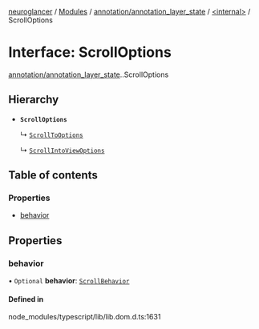 [neuroglancer](../README.md) / [Modules](../modules.md) / [annotation/annotation\_layer\_state](../modules/annotation_annotation_layer_state.md) / [<internal\>](../modules/annotation_annotation_layer_state._internal_.md) / ScrollOptions

# Interface: ScrollOptions

[annotation/annotation_layer_state](../modules/annotation_annotation_layer_state.md).[<internal>](../modules/annotation_annotation_layer_state._internal_.md).ScrollOptions

## Hierarchy

- **`ScrollOptions`**

  ↳ [`ScrollToOptions`](annotation_annotation_layer_state._internal_.ScrollToOptions.md)

  ↳ [`ScrollIntoViewOptions`](annotation_annotation_layer_state._internal_.ScrollIntoViewOptions.md)

## Table of contents

### Properties

- [behavior](annotation_annotation_layer_state._internal_.ScrollOptions.md#behavior)

## Properties

### behavior

• `Optional` **behavior**: [`ScrollBehavior`](../modules/annotation_annotation_layer_state._internal_.md#scrollbehavior)

#### Defined in

node_modules/typescript/lib/lib.dom.d.ts:1631
